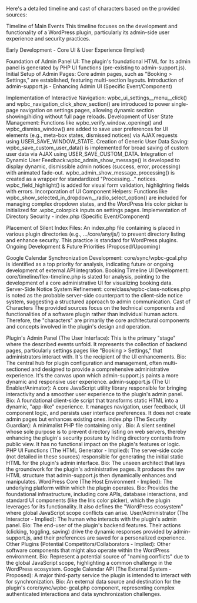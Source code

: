 Here's a detailed timeline and cast of characters based on the provided sources:

Timeline of Main Events
This timeline focuses on the development and functionality of a WordPress plugin, particularly its admin-side user experience and security practices.

Early Development - Core UI & User Experience (Implied)

Foundation of Admin Panel UI: The plugin's foundational HTML for its admin panel is generated by PHP UI functions (pre-existing to admin-support.js).
Initial Setup of Admin Pages: Core admin pages, such as "Booking > Settings," are established, featuring multi-section layouts.
Introduction of admin-support.js - Enhancing Admin UI (Specific Event/Component)

Implementation of Interactive Navigation: wpbc_ui_settings__menu__click() and wpbc_navigation_click_show_section() are introduced to power single-page navigation on settings pages, allowing dynamic section showing/hiding without full page reloads.
Development of User State Management: Functions like wpbc_verify_window_opening() and wpbc_dismiss_window() are added to save user preferences for UI elements (e.g., meta-box states, dismissed notices) via AJAX requests using USER_SAVE_WINDOW_STATE.
Creation of Generic User Data Saving: wpbc_save_custom_user_data() is implemented for broad saving of custom user data via AJAX using USER_SAVE_CUSTOM_DATA.
Integration of Dynamic User Feedback:wpbc_admin_show_message() is developed to display dynamic, dismissible admin notices (success, error, processing) with animated fade-out.
wpbc_admin_show_message_processing() is created as a wrapper for standardized "Processing..." notices.
wpbc_field_highlight() is added for visual form validation, highlighting fields with errors.
Incorporation of UI Component Helpers: Functions like wpbc_show_selected_in_dropdown__radio_select_option() are included for managing complex dropdown states, and the WordPress Iris color picker is initialized for .wpbc_colorpick inputs on settings pages.
Implementation of Directory Security - index.php (Specific Event/Component)

Placement of Silent Index Files: An index.php file containing <?php // Silence is golden. ?> is placed in various plugin directories (e.g., .../core/any/js/) to prevent directory listing and enhance security. This practice is standard for WordPress plugins.
Ongoing Development & Future Priorities (Proposed/Upcoming)

Google Calendar Synchronization Development: core/sync/wpbc-gcal.php is identified as a top priority for analysis, indicating future or ongoing development of external API integration.
Booking Timeline UI Development: core/timeline/flex-timeline.php is slated for analysis, pointing to the development of a core administrative UI for visualizing booking data.
Server-Side Notice System Refinement: core/class/wpbc-class-notices.php is noted as the probable server-side counterpart to the client-side notice system, suggesting a structured approach to admin communication.
Cast of Characters
The provided sources focus on the technical components and functionalities of a software plugin rather than individual human actors. Therefore, the "characters" are primarily the core architectural components and concepts involved in the plugin's design and operation.

Plugin's Admin Panel (The User Interface): This is the primary "stage" where the described events unfold. It represents the collection of backend pages, particularly settings pages like "Booking > Settings," that administrators interact with. It's the recipient of the UI enhancements.
Bio: The central hub for plugin configuration and management, often multi-sectioned and designed to provide a comprehensive administrative experience. It's the canvas upon which admin-support.js paints a more dynamic and responsive user experience.
admin-support.js (The UI Enabler/Animator): A core JavaScript utility library responsible for bringing interactivity and a smoother user experience to the plugin's admin panel.
Bio: A foundational client-side script that transforms static HTML into a dynamic, "app-like" experience. It manages navigation, user feedback, UI component logic, and persists user interface preferences. It does not create admin pages but enhances existing ones.
index.php (The Security Guardian): A minimalist PHP file containing only <?php // Silence is golden. ?>.
Bio: A silent sentinel whose sole purpose is to prevent directory listing on web servers, thereby enhancing the plugin's security posture by hiding directory contents from public view. It has no functional impact on the plugin's features or logic.
PHP UI Functions (The HTML Generator - Implied): The server-side code (not detailed in these sources) responsible for generating the initial static HTML for the plugin's admin interface.
Bio: The unseen architect that lays the groundwork for the plugin's administrative pages. It produces the raw HTML structure that admin-support.js then dynamically enhances and manipulates.
WordPress Core (The Host Environment - Implied): The underlying platform within which the plugin operates.
Bio: Provides the foundational infrastructure, including core APIs, database interactions, and standard UI components (like the Iris color picker), which the plugin leverages for its functionality. It also defines the "WordPress ecosystem" where global JavaScript scope conflicts can arise.
User/Administrator (The Interactor - Implied): The human who interacts with the plugin's admin panel.
Bio: The end-user of the plugin's backend features. Their actions (clicking, toggling, saving) drive the dynamic responses provided by admin-support.js, and their preferences are saved for a personalized experience.
Other Plugins (Potential Competitors/Collaborators - Implied): Other software components that might also operate within the WordPress environment.
Bio: Represent a potential source of "naming conflicts" due to the global JavaScript scope, highlighting a common challenge in the WordPress ecosystem.
Google Calendar API (The External System - Proposed): A major third-party service the plugin is intended to interact with for synchronization.
Bio: An external data source and destination for the plugin's core/sync/wpbc-gcal.php component, representing complex authenticated interactions and data synchronization challenges.